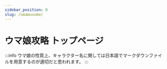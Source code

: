 ```yaml
---
sidebar_position: 0
slug: /umamusume/
---
```


# ウマ娘攻略 トップページ

:::info
ウマ娘の性質上、キャラクター名に関しては日本語でマークダウンファイルを用意するのが適切だと思われます。
:::
